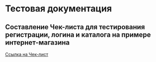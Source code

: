 # Тестовая документация

## Составление Чек-листа для тестирования регистрации, логина и каталога на примере интернет-магазина

[Ссылка на Чек-лист](https://docs.google.com/spreadsheets/d/13-Bz_m-ONh_ZVxiSghLXPKGPMlmJfP9CbyyGyhwk5tc/edit?gid=0#gid=0)
